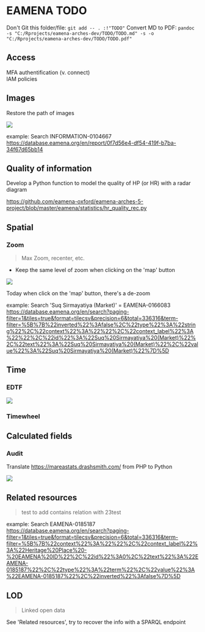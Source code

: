 # EAMENA TODO

Don't Git this folder/file: `git add -- . :!"TODO"`
Convert MD to PDF: `pandoc -s "C:/Rprojects/eamena-arches-dev/TODO/TODO.md" -s -o "C:/Rprojects/eamena-arches-dev/TODO/TODO.pdf"`

## Access

MFA authentification (v. connect)  
IAM policies

## Images

Restore the path of images

![](C:/Rprojects/eamena-arches-dev/www/images-uploaded-error.png)
  
example: Search INFORMATION-0104667
https://database.eamena.org/en/report/0f7d56e4-df54-419f-b7ba-34f67d65bb14

## Quality of information

Develop a Python function to model the quality of HP (or HR) with a radar diagram

https://github.com/eamena-oxford/eamena-arches-5-project/blob/master/eamena/statistics/hr_quality_rec.py

## Spatial

### Zoom
> Max Zoom, recenter, etc.

+ Keep the same level of zoom when clicking on the 'map' button 

![](C:/Rprojects/eamena-arches-dev/www/zoom-map-same-zoom.png)

Today when click on the 'map' button, there's a de-zoom

example: Search 'Suq Sirmayatiya (Market)' = EAMENA-0166083
https://database.eamena.org/en/search?paging-filter=1&tiles=true&format=tilecsv&precision=6&total=336316&term-filter=%5B%7B%22inverted%22%3Afalse%2C%22type%22%3A%22string%22%2C%22context%22%3A%22%22%2C%22context_label%22%3A%22%22%2C%22id%22%3A%22Suq%20Sirmayatiya%20(Market)%22%2C%22text%22%3A%22Suq%20Sirmayatiya%20(Market)%22%2C%22value%22%3A%22Suq%20Sirmayatiya%20(Market)%22%7D%5D

## Time

### EDTF

![](C:/Rprojects/eamena-arches-dev/www/time-edtf-cultural-periods.png)

### Timewheel


## Calculated fields

### Audit

Translate https://mareastats.drashsmith.com/ from PHP to Python

![](C:/Rprojects/eamena-arches-dev/www/audit-data-sums.png)

## Related resources
> test to add contains relation with 23test 

example: Search EAMENA-0185187
https://database.eamena.org/en/search?paging-filter=1&tiles=true&format=tilecsv&precision=6&total=336316&term-filter=%5B%7B%22context%22%3A%22%22%2C%22context_label%22%3A%22Heritage%20Place%20-%20EAMENA%20ID%22%2C%22id%22%3A0%2C%22text%22%3A%22EAMENA-0185187%22%2C%22type%22%3A%22term%22%2C%22value%22%3A%22EAMENA-0185187%22%2C%22inverted%22%3Afalse%7D%5D

## LOD
> Linked open data

See 'Related resources', try to recover the info with a SPARQL endpoint












